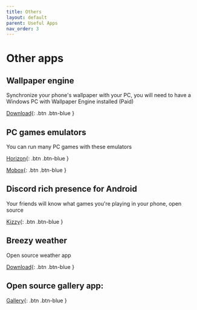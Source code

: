 ```yaml
---
title: Others
layout: default
parent: Useful Apps
nav_order: 3
---
```

# Other apps

## Wallpaper engine
Synchronize your phone's wallpaper with your PC, you will need to have a Windows PC with Wallpaper Engine installed (Paid)

[Download](https://play.google.com/store/apps/details?id=io.wallpaperengine.weclient){: .btn .btn-blue }

## PC games emulators 
You can run many PC games with these emulators

[Horizon](https://github.com/HorizonEmuTeam/Horizon-Emu){: .btn .btn-blue }

[Mobox](https://github.com/olegos2/mobox){: .btn .btn-blue }

## Discord rich presence for Android
Your friends will know what games you're playing in your phone, open source 

[Kizzy](https://github.com/dead8309/Kizzy){: .btn .btn-blue }

## Breezy weather
Open source weather app

[Download](https://github.com/breezy-weather/breezy-weather){: .btn .btn-blue }

## Open source gallery app:
[Gallery](https://github.com/IacobIonut01/Gallery){: .btn .btn-blue }